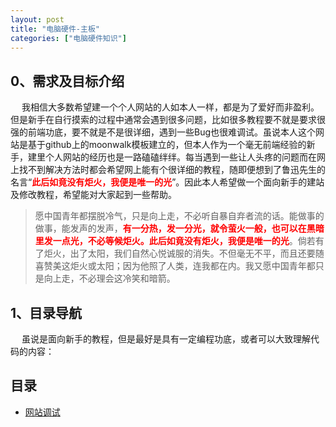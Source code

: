 ```yaml
---
layout: post
title: "电脑硬件-主板"
categories: ["电脑硬件知识"]
---
```


## 0、需求及目标介绍

&emsp; 我相信大多数希望建一个个人网站的人如本人一样，都是为了爱好而非盈利。但是新手在自行摸索的过程中通常会遇到很多问题，比如很多教程要不就是要求很强的前端功底，要不就是不是很详细，遇到一些Bug也很难调试。虽说本人这个网站是基于github上的moonwalk模板建立的，但本人作为一个毫无前端经验的新手，建里个人网站的经历也是一路磕磕绊绊。每当遇到一些让人头疼的问题而在网上找不到解决方法时都会希望网上能有个很详细的教程，随即便想到了鲁迅先生的名言“<strong style="color: red;">此后如竟没有炬火，我便是唯一的光</strong>”。因此本人希望做一个面向新手的建站及修改教程，希望能对大家起到一些帮助。

> 愿中国青年都摆脱冷气，只是向上走，不必听自暴自弃者流的话。能做事的做事，能发声的发声，<strong style="color: red;">有一分热，发一分光，就令萤火一般，也可以在黑暗里发一点光，不必等候炬火。此后如竟没有炬火，我便是唯一的光</strong>。倘若有了炬火，出了太阳，我们自然心悦诚服的消失。不但毫无不平，而且还要随喜赞美这炬火或太阳；因为他照了人类，连我都在内。我又愿中国青年都只是向上走，不必理会这冷笑和暗箭。


## 1、目录导航

&emsp; 虽说是面向新手的教程，但是最好是具有一定编程功底，或者可以大致理解代码的内容：

## 目录
- [网站调试](https://huaaorain.github.io/网站调试-代码行间距调试)